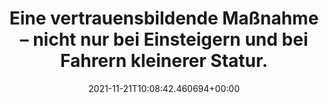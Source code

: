 ---
date: '2021-11-21T10:08:42.460694+00:00'
found_at: '2014-12-27'
found_url: http://www.harley-davidson.com/content/h-d/de_DE/home/motorcycles/2015-motorcycles/sportster/iron-883.html#!key-features
title: Eine vertrauensbildende Maßnahme – nicht nur bei Einsteigern und bei Fahrern
  kleinerer Statur.
---